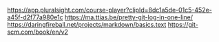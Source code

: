 https://app.pluralsight.com/course-player?clipId=8dc1a5de-01c5-452e-a45f-d2f77a980e1c
https://ma.ttias.be/pretty-git-log-in-one-line/
https://daringfireball.net/projects/markdown/basics.text
https://git-scm.com/book/en/v2
